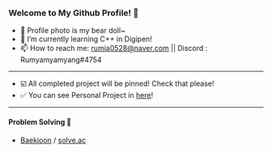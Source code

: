 ### Welcome to My Github Profile! 👋

- 🐻 Profile photo is my bear doll~ 
- 🌱 I’m currently learning C++ in Digipen!
- 📫 How to reach me: rumia0528@naver.com || Discord : Rumyamyamyang#4754

- - -

- ☑️ All completed project will be pinned! Check that please!
- ✅ You can see Personal Project in [here](https://github.com/Rumyamyamyang)!

- - -
#### Problem Solving 💯
- [Baekjoon](https://www.acmicpc.net/user/rumia0528) / [solve.ac](https://solved.ac/profile/rumia0528)

